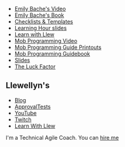 * [Emily Bache's Video](https://www.youtube.com/watch?v=CuO6dbdQup4)
* [Emily Bache's Book](https://leanpub.com/techagilecoach)
* [Checklists & Templates](https://github.com/isidore/FalcoTechnicalCoachingFramework)
* [Learning Hour slides](htpps://www.slideshare.net/llewellynfalco/roi-on-learning-hour)
* [Learn with Llew](https://github.com/learnwithllew)
* [Mob Programming Video](https://www.infoq.com/presentations/mob-programming)
* [Mob Programming Guide Printouts](https://github.com/LearnWithLlew/MobProgrammingFacilitatorsGuide)
* [Mob Programming Guidebook](http://mobprogrammingguidebook.com)
* [Slides](https://www.slideshare.net/llewellynfalco/the-falco-technical-coaching-framework)
* [The Luck Factor](https://www.amazon.com/dp/B00N4EXVW8/)

## Llewellyn's <!-- include: llewellyn.md -->

* [Blog](https://llewellynfalco.blogspot.com/)
* [ApprovalTests](https://github.com/approvals/)
* [YouTube](https://www.youtube.com/user/isidoreus/videos)
* [Twitch](https://www.twitch.tv/llewellynfalco)
* [Learn With Llew](https://github.com/LearnWithLlew)

I'm a Technical Agile Coach. You can [hire me](http://llewellynfalco.blogspot.com/p/hire-me.html)
 <!-- endInclude -->
